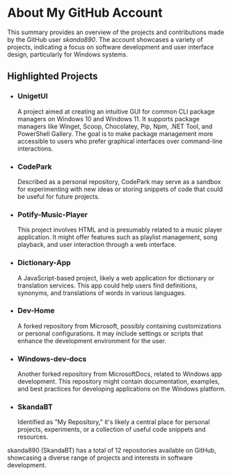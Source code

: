 <!DOCTYPE html>
<html lang="en">
<head>
    <meta charset="UTF-8">
    <meta name="viewport" content="width=device-width, initial-scale=1.0">
    </head>
     <body>
    <h1>About My GitHub Account</h1>
    <p>This summary provides an overview of the projects and contributions made by the GitHub user <em>skanda890</em>. The account showcases a variety of projects, indicating a focus on software development and user interface design, particularly for Windows systems.</p>
    <h2>Highlighted Projects</h2>
    <ul>
        <li>
            <h3>UnigetUI</h3>
            <p>A project aimed at creating an intuitive GUI for common CLI package managers on Windows 10 and Windows 11. It supports package managers like Winget, Scoop, Chocolatey, Pip, Npm, .NET Tool, and PowerShell Gallery. The goal is to make package management more accessible to users who prefer graphical interfaces over command-line interactions.</p>
        </li>
        <li>
            <h3>CodePark</h3>
            <p>Described as a personal repository, CodePark may serve as a sandbox for experimenting with new ideas or storing snippets of code that could be useful for future projects.</p>
        </li>
        <li>
            <h3>Potify-Music-Player</h3>
            <p>This project involves HTML and is presumably related to a music player application. It might offer features such as playlist management, song playback, and user interaction through a web interface.</p>
        </li>
        <li>
            <h3>Dictionary-App</h3>
            <p>A JavaScript-based project, likely a web application for dictionary or translation services. This app could help users find definitions, synonyms, and translations of words in various languages.</p>
        </li>
        <li>
            <h3>Dev-Home</h3>
            <p>A forked repository from Microsoft, possibly containing customizations or personal configurations. It may include settings or scripts that enhance the development environment for the user.</p>
        </li>
        <li>
            <h3>Windows-dev-docs</h3>
            <p>Another forked repository from MicrosoftDocs, related to Windows app development. This repository might contain documentation, examples, and best practices for developing applications on the Windows platform.</p>
        </li>
        <!-- Additional repositories -->
        <li>
            <h3>SkandaBT</h3>
            <p>Identified as "My Repository," it's likely a central place for personal projects, experiments, or a collection of useful code snippets and resources.</p>
        </li>
        <!-- Placeholder for additional repositories -->
        <!-- Add more <li> elements here with other repositories -->
    </ul>
    <p>skanda890 (SkandaBT) has a total of 12 repositories available on GitHub, showcasing a diverse range of projects and interests in software development.</p>
</body>
</html>
